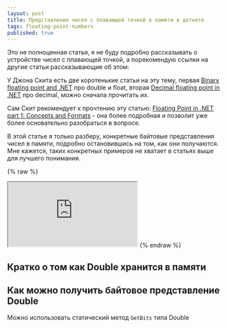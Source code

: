 ```yaml
---
layout: post
title: Представление чисел с плавающей точкой в памяти в дотнете
tags: floating-point-numbers
published: true
---
```


Это не полноценная статья, я не буду подробно рассказывать о устройстве чисел с плавающей точкой, а порекомендую ссылки на другие статьи рассказывающие об этом:

У Джона Скита есть две коротенькие статьи на эту тему, первая [Binary floating point and .NET](https://csharpindepth.com/Articles/FloatingPoint) про double и float, вторая [Decimal floating point in .NET](https://csharpindepth.com/Articles/Decimal) про decimal, можно сначала прочитать их.

Сам Скит рекомендует к прочтению эту статью: [Floating Point in .NET part 1: Concepts and Formats](https://www.extremeoptimization.com/resources/Articles/FPDotNetConceptsAndFormats.aspx) - она  более подробная и позволит уже более основательно разобраться в вопросе.

В этой статье я только разберу, конкретные байтовые представления чисел в памяти, подробно остановившись на том, как они получаются. Мне кажется, таких конкретных примеров не хватает в статьях выше для лучшего понимания.

{% raw %}
<iframe src="https://try.dot.net/?fromGist=df44833326fcc575e8169fccb9d41fc7"></iframe>
{% endraw %}

## Кратко о том как Double хранится в памяти 

## Как можно получить байтовое представление Double

Можно использовать статический метод `GetBits` типа Double

```csharp

```
